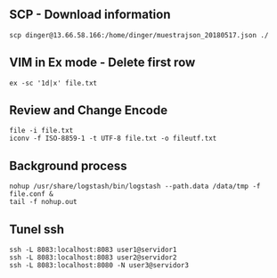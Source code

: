 
## SCP - Download information
``` shell
scp dinger@13.66.58.166:/home/dinger/muestrajson_20180517.json ./
```
## VIM in Ex mode - Delete first row
``` shell
ex -sc '1d|x' file.txt
```

## Review and Change Encode
``` shell
file -i file.txt
iconv -f ISO-8859-1 -t UTF-8 file.txt -o fileutf.txt
```
## Background process
``` shell
nohup /usr/share/logstash/bin/logstash --path.data /data/tmp -f file.conf &
tail -f nohup.out
```

## Tunel ssh
``` shell
ssh -L 8083:localhost:8083 user1@servidor1			
ssh -L 8083:localhost:8083 user2@servidor2			
ssh -L 8083:localhost:8080 -N user3@servidor3
```
